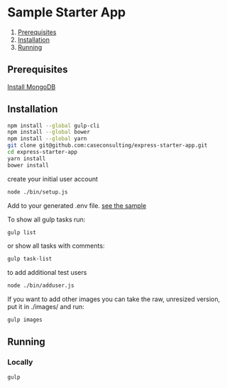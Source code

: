 # Sample Starter App

1. [Prerequisites](#prerequisites)
1. [Installation](#installation)
1. [Running](#running)

## Prerequisites

[Install MongoDB](INSTALL.md)

## Installation

```sh
npm install --global gulp-cli
npm install --global bower
npm install --global yarn
git clone git@github.com:caseconsulting/express-starter-app.git
cd express-starter-app
yarn install
bower install
```

create your initial user account

```sh
node ./bin/setup.js
```

Add to your generated .env file. [see the sample](env.example)

To show all gulp tasks run:

```sh
gulp list
```
or show all tasks with comments:

```sh
gulp task-list
```

to add additional test users

```sh
node ./bin/adduser.js
```

If you want to add other images you can take the raw, unresized version, put it in ./images/ and run:

```sh
gulp images
```

## Running

### Locally

```sh
gulp
```
